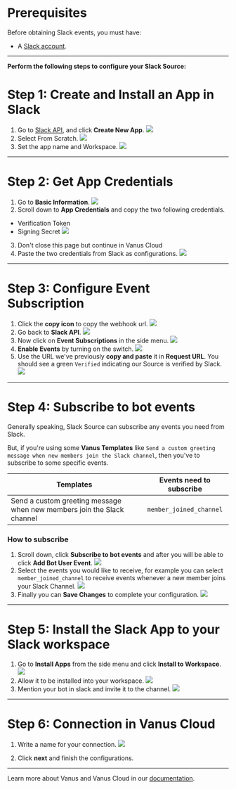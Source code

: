 #  
# Prerequisites

Before obtaining Slack events, you must have:
- A [Slack account](https://slack.com).

---

**Perform the following steps to configure your Slack Source:**

# Step 1: Create and Install an App in Slack

1. Go to [Slack API](https://api.slack.com/apps), and click **Create New App**.
   ![](images/img.png)
2. Select From Scratch.
![](images/img_1.png)
3. Set the app name and Workspace.
![](images/img_2.png)

---

#  Step 2: Get App Credentials

1. Go to **Basic Information**.
![](images/img_3.png)
2. Scroll down to **App Credentials** and copy the two following credentials.
 - Verification Token
 - Signing Secret
![](images/img_4.png)
3. Don't close this page but continue in Vanus Cloud
4. Paste the two credentials from Slack as configurations.
      ![](images/token%20and%20secret.png)

---

# Step 3: Configure Event Subscription
1. Click the **copy icon** to copy the webhook url.
![](images/img_10.png)
2. Go back to **Slack API**.
![](images/img_5.png)
3. Now click on **Event Subscriptions** in the side menu.
![](images/img_6.png)
4. **Enable Events** by turning on the switch.
![](images/img_7.png)
5. Use the URL we've previously **copy and paste** it in **Request URL**. You should see a green `Verified` indicating our Source is verified by Slack.
![](images/img_8.png)

---

# Step 4: Subscribe to bot events

Generally speaking, Slack Source can subscribe any events you need from Slack.

But, if you're using some **Vanus Templates** like `Send a custom greeting message when new members join the Slack channel`, then you've to subscribe to some specific events.

| Templates                                                              | Events need to subscribe |
|------------------------------------------------------------------------|:------------------------:|
| Send a custom greeting message when new members join the Slack channel | `member_joined_channel`  |

### How to subscribe

1. Scroll down, click **Subscribe to bot events** and after you will be able to click **Add Bot User Event**.
![](images/img_9.png)
2. Select the events you would like to receive, for example you can select `member_joined_channel` to receive events whenever a new member joins your Slack Channel.
![](images/member_joined.png)
3. Finally you can **Save Changes** to complete your configuration.
![](images/save%20changes.png)

---

# Step 5: Install the Slack App to your Slack workspace

1. Go to **Install Apps** from the side menu and click **Install to Workspace**.
   ![](images/img_13.png)
2. Allow it to be installed into your workspace.
      ![](images/img_14.png)
3. Mention your bot in slack and invite it to the channel.
   ![](images/img_15.png)

---

# Step 6: Connection in Vanus Cloud

1. Write a name for your connection.
   ![](images/name%20connection.png)

2. Click **next** and finish the configurations.  

---

Learn more about Vanus and Vanus Cloud in our [documentation](https://docs.vanus.ai).
